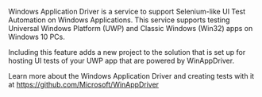 ﻿Windows Application Driver is a service to support Selenium-like UI Test Automation on Windows Applications. This service supports testing Universal Windows Platform (UWP) and Classic Windows (Win32) apps on Windows 10 PCs.

Including this feature adds a new project to the solution that is set up for hosting UI tests of your UWP app that are powered by WinAppDriver.

Learn more about the Windows Application Driver and creating tests with it at https://github.com/Microsoft/WinAppDriver
